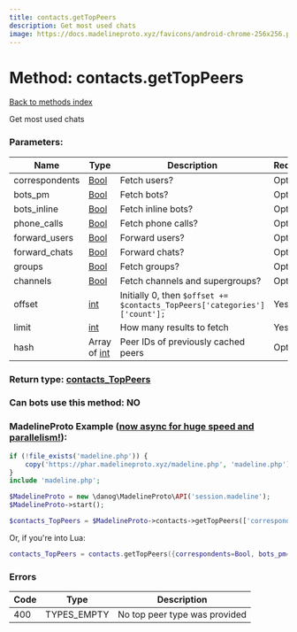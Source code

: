```yaml
---
title: contacts.getTopPeers
description: Get most used chats
image: https://docs.madelineproto.xyz/favicons/android-chrome-256x256.png
---
```

# Method: contacts.getTopPeers  
[Back to methods index](index.md)


Get most used chats

### Parameters:

| Name     |    Type       | Description | Required |
|----------|---------------|-------------|----------|
|correspondents|[Bool](../types/Bool.md) | Fetch users? | Optional|
|bots\_pm|[Bool](../types/Bool.md) | Fetch bots? | Optional|
|bots\_inline|[Bool](../types/Bool.md) | Fetch inline bots? | Optional|
|phone\_calls|[Bool](../types/Bool.md) | Fetch phone calls? | Optional|
|forward\_users|[Bool](../types/Bool.md) | Forward users? | Optional|
|forward\_chats|[Bool](../types/Bool.md) | Forward chats? | Optional|
|groups|[Bool](../types/Bool.md) | Fetch groups? | Optional|
|channels|[Bool](../types/Bool.md) | Fetch channels and supergroups? | Optional|
|offset|[int](../types/int.md) | Initially 0, then `$offset += $contacts_TopPeers['categories']['count'];` | Yes|
|limit|[int](../types/int.md) | How many results to fetch | Yes|
|hash|Array of [int](../types/int.md) | Peer IDs of previously cached peers | Optional|


### Return type: [contacts\_TopPeers](../types/contacts_TopPeers.md)

### Can bots use this method: **NO**


### MadelineProto Example ([now async for huge speed and parallelism!](https://docs.madelineproto.xyz/docs/ASYNC.html)):


```php
if (!file_exists('madeline.php')) {
    copy('https://phar.madelineproto.xyz/madeline.php', 'madeline.php');
}
include 'madeline.php';

$MadelineProto = new \danog\MadelineProto\API('session.madeline');
$MadelineProto->start();

$contacts_TopPeers = $MadelineProto->contacts->getTopPeers(['correspondents' => Bool, 'bots_pm' => Bool, 'bots_inline' => Bool, 'phone_calls' => Bool, 'forward_users' => Bool, 'forward_chats' => Bool, 'groups' => Bool, 'channels' => Bool, 'offset' => int, 'limit' => int, 'hash' => [int, int], ]);
```

Or, if you're into Lua:

```lua
contacts_TopPeers = contacts.getTopPeers({correspondents=Bool, bots_pm=Bool, bots_inline=Bool, phone_calls=Bool, forward_users=Bool, forward_chats=Bool, groups=Bool, channels=Bool, offset=int, limit=int, hash={int}, })
```

### Errors

| Code | Type     | Description   |
|------|----------|---------------|
|400|TYPES_EMPTY|No top peer type was provided|



